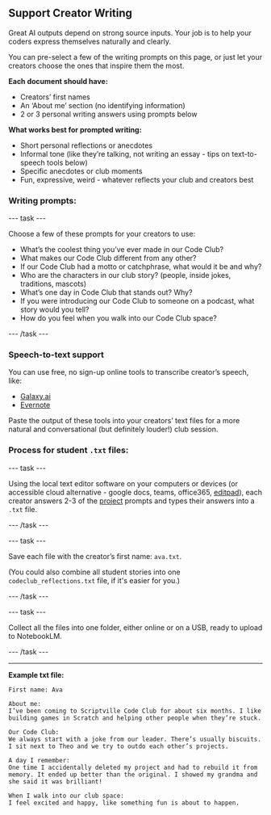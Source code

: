 ## Support Creator Writing
Great AI outputs depend on strong source inputs. Your job is to help your coders express themselves naturally and clearly.

You can pre-select a few of the writing prompts on this page, or just let your creators choose the ones that inspire them the most.

**Each document should have:**
* Creators’ first names  
* An ‘About me’ section (no identifying information)  
* 2 or 3 personal writing answers using prompts below

**What works best for prompted writing:**
* Short personal reflections or anecdotes
* Informal tone (like they’re talking, not writing an essay - tips on text-to-speech tools below)  
* Specific anecdotes or club moments  
* Fun, expressive, weird - whatever reflects your club and creators best


### Writing prompts:

--- task ---

Choose a few of these prompts for your creators to use:

- What’s the coolest thing you’ve ever made in our Code Club?  
- What makes our Code Club different from any other?  
- If our Code Club had a motto or catchphrase, what would it be and why?  
- Who are the characters in our club story? (people, inside jokes, traditions, mascots)  
- What’s one day in Code Club that stands out? Why?  
- If you were introducing our Code Club to someone on a podcast, what story would you tell?  
- How do you feel when you walk into our Code Club space?

--- /task ---

### Speech-to-text support

You can use free, no sign-up online tools to transcribe creator’s speech, like:

* [Galaxy.ai](https://galaxy.ai/ai-transcription)  
* [Evernote](https://evernote.com/ai-transcribe)

Paste the output of these tools into your creators’ text files for a more natural and conversational (but definitely louder!) club session.

### Process for student `.txt` files:

--- task ---

Using the local text editor software on your computers or devices (or accessible cloud alternative - google docs, teams, office365, [editpad](https://www.editpad.org/)), each creator answers 2-3 of the [project](http://rpf.io/ccpodcast) prompts and types their answers into a `.txt` file.  

--- /task ---

--- task ---

Save each file with the creator’s first name: `ava.txt`. 

(You could also combine all student stories into one `codeclub_reflections.txt` file, if it's easier for you.)

--- /task ---

--- task ---

Collect all the files into one folder, either online or on a USB, ready to upload to NotebookLM.

--- /task ---


---

**Example txt file:**

```
First name: Ava

About me:  
I’ve been coming to Scriptville Code Club for about six months. I like 
building games in Scratch and helping other people when they’re stuck.

Our Code Club:  
We always start with a joke from our leader. There’s usually biscuits. 
I sit next to Theo and we try to outdo each other’s projects.

A day I remember:  
One time I accidentally deleted my project and had to rebuild it from 
memory. It ended up better than the original. I showed my grandma and 
she said it was brilliant!

When I walk into our club space: 
I feel excited and happy, like something fun is about to happen.
```
